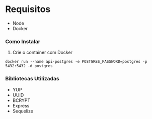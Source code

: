 # Requisitos

- Node
- Docker

### Como Instalar

1. Crie o container com Docker

```docker run --name api-postgres -e POSTGRES_PASSWORD=postgres -p 5432:5432 -d postgres
docker run --name api-postgres -e POSTGRES_PASSWORD=postgres -p 5432:5432 -d postgres
```

### Bibliotecas Utilizadas

- YUP
- UUID
- BCRYPT
- Express
- Sequelize
